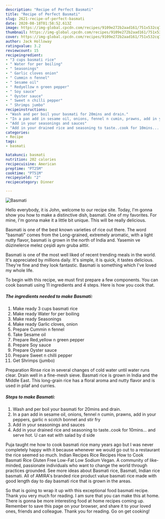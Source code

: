 ```yaml
---
description: "Recipe of Perfect Basmati"
title: "Recipe of Perfect Basmati"
slug: 2621-recipe-of-perfect-basmati
date: 2020-08-18T01:58:52.613Z
image: https://img-global.cpcdn.com/recipes/9109e272b2aad161/751x532cq70/basmati-recipe-main-photo.jpg
thumbnail: https://img-global.cpcdn.com/recipes/9109e272b2aad161/751x532cq70/basmati-recipe-main-photo.jpg
cover: https://img-global.cpcdn.com/recipes/9109e272b2aad161/751x532cq70/basmati-recipe-main-photo.jpg
author: Jack Holloway
ratingvalue: 3.2
reviewcount: 15
recipeingredient:
- "3 cups basmati rice"
- " Water for per boiling"
- " Seasonings"
- " Garlic cloves onion"
- " Cummin n fennel"
- " Sesame oil"
- " Redyellow n green pepper"
- " Soy sauce"
- " Oyster sauce"
- " Sweet n chilli pepper"
- " Shrimps jumbo"
recipeinstructions:
- "Wash and per boil your basmati for 20mins and drain."
- "In a pan add in sesame oil, onions, fennel n cumin, prawns, add in your peppers, garlic n scotch bonnet and stir fry"
- "Add in your seasonings and sauces"
- "Add in your drained rice and seasoning to taste..cook for 10mins... and serve hot. U can eat with salad by d side"
categories:
- Recipe
tags:
- basmati

katakunci: basmati 
nutrition: 202 calories
recipecuisine: American
preptime: "PT25M"
cooktime: "PT51M"
recipeyield: "2"
recipecategory: Dinner

---
```



![Basmati](https://img-global.cpcdn.com/recipes/9109e272b2aad161/751x532cq70/basmati-recipe-main-photo.jpg)

Hello everybody, it is John, welcome to our recipe site. Today, I'm gonna show you how to make a distinctive dish, basmati. One of my favorites. For mine, I'm gonna make it a little bit unique. This will be really delicious.

Basmati is one of the best known varieties of rice out there. The word &#34;basmati&#34; comes from the Long-grained, extremely aromatic, with a light nutty flavor, basmati is grown in the north of India and. Yasemin ve düzinelerce melez çeşidi aynı gruba aittir.

Basmati is one of the most well liked of recent trending meals in the world. It's appreciated by millions daily. It's simple, it is quick, it tastes delicious. They're fine and they look fantastic. Basmati is something which I've loved my whole life.


To begin with this recipe, we must first prepare a few components. You can cook basmati using 11 ingredients and 4 steps. Here is how you cook that.

<!--inarticleads1-->

##### The ingredients needed to make Basmati:

1. Make ready 3 cups basmati rice
1. Make ready  Water for per boiling
1. Make ready  Seasonings
1. Make ready  Garlic cloves, onion
1. Prepare  Cummin n fennel
1. Take  Sesame oil
1. Prepare  Red,yellow n green pepper
1. Prepare  Soy sauce
1. Prepare  Oyster sauce
1. Prepare  Sweet n chilli pepper
1. Get  Shrimps (jumbo)


Preparation Rinse rice in several changes of cold water until water runs clear. Drain well in a fine-mesh sieve. Basmati rice is grown in India and the Middle East. This long-grain rice has a floral aroma and nutty flavor and is used in pilaf and curries. 

<!--inarticleads2-->

##### Steps to make Basmati:

1. Wash and per boil your basmati for 20mins and drain.
1. In a pan add in sesame oil, onions, fennel n cumin, prawns, add in your peppers, garlic n scotch bonnet and stir fry
1. Add in your seasonings and sauces
1. Add in your drained rice and seasoning to taste..cook for 10mins... and serve hot. U can eat with salad by d side


Puja taught me how to cook basmati rice many years ago but I was never completely happy with it because whenever we would go out to a restaurant the rice seemed so much. Indian Recipes Rice Recipes How to Cook Basmati Rice Gluten Free Low-Fat Low Sodium Vegan. A community of like-minded, passionate individuals who want to change the world through practices grounded. See more ideas about Basmati rice, Basmati, Indian rice basmati. All of AMIRA&#39;s branded rice product value basmati rice made with good length day to day basmati rice that is grown in the areas. 

So that is going to wrap it up with this exceptional food basmati recipe. Thank you very much for reading. I am sure that you can make this at home. There is gonna be more interesting food at home recipes coming up. Remember to save this page on your browser, and share it to your loved ones, friends and colleague. Thank you for reading. Go on get cooking!
